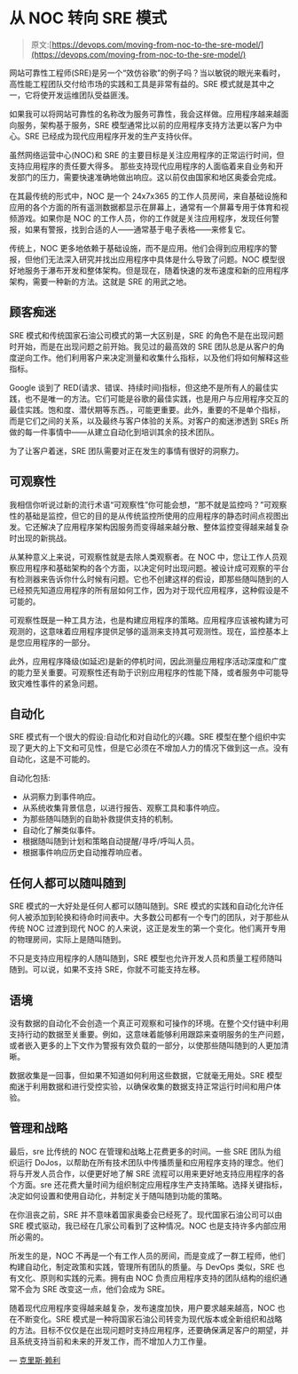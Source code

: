 # 从 NOC 转向 SRE 模式

> 原文:[https://devops.com/moving-from-noc-to-the-sre-model/](https://devops.com/moving-from-noc-to-the-sre-model/)

网站可靠性工程师(SRE)是另一个“效仿谷歌”的例子吗？当以敏锐的眼光来看时，高性能工程团队交付给市场的实践和工具是非常有益的。SRE 模式就是其中之一，它将使开发运维团队受益匪浅。

如果我可以将网站可靠性的名称改为服务可靠性，我会这样做。应用程序越来越面向服务，架构基于服务，SRE 模型通常比以前的应用程序支持方法更以客户为中心。SRE 已经成为现代应用程序开发的生产支持伙伴。

虽然网络运营中心(NOC)和 SRE 的主要目标是关注应用程序的正常运行时间，但支持应用程序的责任要大得多。 那些支持现代应用程序的人面临着来自业务和开发部门的压力，需要快速准确地做出响应。这以前仅由国家和地区奥委会完成。

在其最传统的形式中，NOC 是一个 24x7x365 的工作人员房间，来自基础设施和应用的各个方面的所有遥测数据都显示在屏幕上，通常有一个屏幕专用于体育和视频游戏。如果你是 NOC 的工作人员，你的工作就是关注应用程序，发现任何警报，如果有警报，找到合适的人——通常基于电子表格——来修复它。

传统上，NOC 更多地依赖于基础设施，而不是应用。他们会得到应用程序的警报，但他们无法深入研究并找出应用程序中具体是什么导致了问题。NOC 模型很好地服务于瀑布开发和整体架构。但是现在，随着快速的发布速度和新的应用程序架构，需要一种新的方法。这就是 SRE 的用武之地。

## **顾客痴迷**

SRE 模式和传统国家石油公司模式的第一大区别是，SRE 的角色不是在出现问题时开始，而是在出现问题之前开始。我见过的最高效的 SRE 团队总是从客户的角度逆向工作。他们利用客户来决定测量和收集什么指标，以及他们将如何解释这些指标。

Google 谈到了 RED(请求、错误、持续时间)指标，但这绝不是所有人的最佳实践，也不是唯一的方法。它们可能是谷歌的最佳实践，也是用户与应用程序交互的最佳实践。饱和度、潜伏期等东西。，可能更重要。此外，重要的不是单个指标，而是它们之间的关系，以及最终与客户体验的关系。对客户的痴迷渗透到 SREs 所做的每一件事情中——从建立自动化到培训其余的技术团队。

为了让客户着迷，SRE 团队需要对正在发生的事情有很好的洞察力。

## **可观察性**

我相信你听说过新的流行术语“可观察性”你可能会想，“那不就是监控吗？”可观察性的基础是监控，但它的目的是从传统监控所使用的应用程序的静态时间点视图出发。它还解决了应用程序架构因服务而变得越来越分散、整体监控变得越来越复杂时出现的新挑战。

从某种意义上来说，可观察性就是去除人类观察者。在 NOC 中，您让工作人员观察应用程序和基础架构的各个方面，以决定何时出现问题。被设计成可观察的平台有检测器来告诉你什么时候有问题。它也不创建这样的假设，即那些随叫随到的人已经预先知道应用程序的所有层如何工作，因为对于现代应用程序，这种假设是不可能的。

可观察性既是一种工具方法，也是构建应用程序的策略。应用程序应该被构建为可观测的，这意味着应用程序提供足够的遥测来支持其可观测性。现在，监控基本上是您应用程序的一部分。

此外，应用程序降级(如延迟)是新的停机时间，因此测量应用程序活动深度和广度的能力至关重要。可观察性还有助于识别应用程序的性能下降，或者服务中可能导致灾难性事件的紧急问题。

## **自动化**

SRE 模式有一个很大的假设:自动化和对自动化的兴趣。SRE 模型在整个组织中实现了更大的上下文和可见性，但是它必须在不增加人力的情况下做到这一点。没有自动化，这是不可能的。

自动化包括:

*   从洞察力到事件响应。
*   从系统收集背景信息，以进行报告、观察工具和事件响应。
*   为那些随叫随到的自助补救提供支持的机制。
*   自动化了解类似事件。
*   根据随叫随到计划和策略自动提醒/寻呼/呼叫人员。
*   根据事件响应历史自动推荐响应者。

## **任何人都可以随叫随到**

SRE 模式的一大好处是任何人都可以随叫随到。SRE 模式的实践和自动化允许任何人被添加到轮换和待命时间表中。大多数公司都有一个专门的团队，对于那些从传统 NOC 过渡到现代 NOC 的人来说，这正是发生的第一个变化。他们离开专用的物理房间，实际上是随叫随到。

不只是支持应用程序的人随叫随到，SRE 模型也允许开发人员和质量工程师随叫随到。可以说，如果不支持 SRE，你就不可能支持左移。

## **语境**

没有数据的自动化不会创造一个真正可观察和可操作的环境。在整个交付链中利用支持行动的数据至关重要。例如，这意味着能够利用跟踪来查明服务的生产问题，或者嵌入更多的上下文作为警报有效负载的一部分，以使那些随叫随到的人更加清晰。

数据收集是一回事，但如果不知道如何利用这些数据，它就毫无用处。SRE 模型痴迷于利用数据和进行受控实验，以确保收集的数据支持正常运行时间和用户体验。

## **管理和战略**

最后，sre 比传统的 NOC 在管理和战略上花费更多的时间。一些 SRE 团队为组织运行 DoJos，以帮助在所有技术团队中传播质量和应用程序支持的理念。他们将与开发人员合作，以便更好地了解 SRE 流程可以用来更好地支持应用程序的各个方面。sre 还花费大量时间为组织制定应用程序生产支持策略。选择关键指标，决定如何设置和使用自动化，并制定关于随叫随到功能的策略。

在你沮丧之前，SRE 并不意味着国家奥委会已经死了。现代国家石油公司可以由 SRE 模式驱动，我已经在几家公司看到了这种情况。NOC 也是支持许多内部应用所必需的。

所发生的是，NOC 不再是一个有工作人员的房间，而是变成了一群工程师，他们构建自动化，制定政策和实践，管理所有团队的质量。与 DevOps 类似，SRE 也有文化、原则和实践的元素。拥有由 NOC 负责应用程序支持的团队结构的组织通常不会为 SRE 改变这一点，他们会成为 SRE。

随着现代应用程序变得越来越复杂，发布速度加快，用户要求越来越高，NOC 也在不断变化。SRE 模式是一种将国家石油公司转变为现代版本或全新组织和战略的方法。目标不仅仅是在出现问题时支持应用程序，还要确保满足客户的期望，并且系统支持当前和未来的开发工作，而不增加人力工作量。

— [克里斯·赖利](https://devops.com/author/chrisriley/)